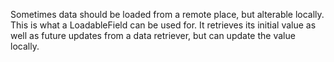 Sometimes data should be loaded from a remote place, but alterable locally. This is what a LoadableField can be used for. It retrieves its initial value as well as future updates from a data retriever, but can update the value locally.
